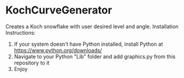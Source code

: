 # KochCurveGenerator
Creates a Koch snowflake with user desired level and angle.
Installation Instructions:

1. If your system doesn't have Python installed, install Python at https://www.python.org/downloads/
2. Navigate to your Python "Lib" folder and add graphics.py from this repository to it
3. Enjoy
